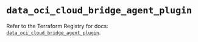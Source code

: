 # `data_oci_cloud_bridge_agent_plugin`

Refer to the Terraform Registry for docs: [`data_oci_cloud_bridge_agent_plugin`](https://registry.terraform.io/providers/oracle/oci/6.18.0/docs/data-sources/cloud_bridge_agent_plugin).
